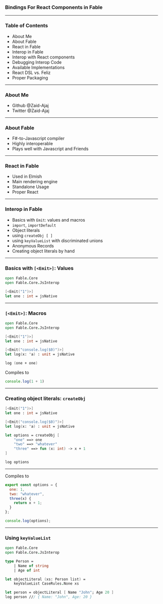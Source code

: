 ### Bindings For React Components in Fable

---

### Table of Contents

* About Me
* About Fable
* React in Fable
* Interop in Fable
* Interop with React components
* Debugging Interop Code
* Available Implementations
* React DSL vs. Feliz
* Proper Packaging

---

### About Me

- Github  @Zaid-Ajaj
- Twitter @Zaid-Ajaj

---

### About Fable

- F#-to-Javascript compiler
- Highly interoperable
- Plays well with Javascript and Friends

---

### React in Fable

- Used in Elmish
- Main rendering engine
- Standalone Usage
- Proper React

---

### Interop in Fable

- Basics with `Emit`: values and macros
- `import`, `importDefault`
- Object literals
- using `createObj [ ]`
- using `keyValueList` with discriminated unions
- Anonymous Records
- Creating object literals by hand

----

### Basics with `[<Emit>]`: Values

```fsharp
open Fable.Core
open Fable.Core.JsInterop

[<Emit("1")>]
let one : int = jsNative
```

----

### `[<Emit>]`: Macros

```fsharp
open Fable.Core
open Fable.Core.JsInterop

[<Emit("1")>]
let one : int = jsNative

[<Emit("console.log($0)")>]
let log(x: 'a) : unit = jsNative

log (one + one)
```
Compiles to
```js
console.log(1 + 1)
```

----

### Creating object literals: `createObj`

```fsharp
[<Emit("1")>]
let one : int = jsNative

[<Emit("console.log($0)")>]
let log(x: 'a) : unit = jsNative

let options = createObj [
    "one" ==> one
    "two" ==> "whatever"
    "three" ==> fun (x: int) -> x + 1
]

log options
```

----

Compiles to
```js
export const options = {
  one: 1,
  two: "whatever",
  three(x) {
    return x + 1;
  }
};

console.log(options);
```

----

### Using `keyValueList`

```fsharp
open Fable.Core
open Fable.Core.JsInterop

type Person =
    | Name of string
    | Age of int

let objectLiteral (xs: Person list) =
    keyValueList CaseRules.None xs

let person = objectLiteral [ Name "John"; Age 20 ]
log person /// { Name: "John", Age: 20 }
```